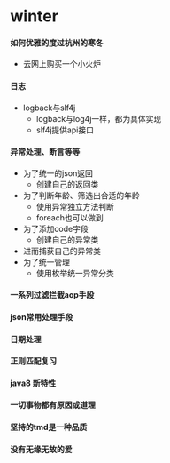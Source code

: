 # winter
#### 如何优雅的度过杭州的寒冬
 * 去网上购买一个小火炉
#### 日志
 * logback与slf4j
    * logback与log4j一样，都为具体实现
    * slf4j提供api接口
#### 异常处理、断言等等
 * 为了统一的json返回
    * 创建自己的返回类
 * 为了判断年龄、筛选出合适的年龄
    * 使用异常独立方法判断
    * foreach也可以做到
 * 为了添加code字段
    * 创建自己的异常类
 * 进而捕获自己的异常类
 * 为了统一管理
    * 使用枚举统一异常分类
 
#### 一系列过滤拦截aop手段
#### json常用处理手段
#### 日期处理
#### 正则匹配复习
#### java8 新特性
#### 一切事物都有原因或道理
#### 坚持的tmd是一种品质
#### 没有无缘无故的爱